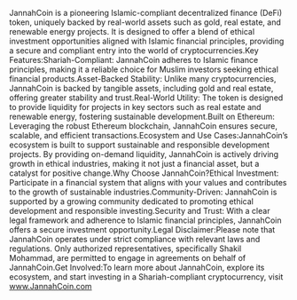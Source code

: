 JannahCoin is a pioneering Islamic-compliant decentralized finance (DeFi) token, uniquely backed by real-world assets such as gold, real estate, and renewable energy projects. It is designed to offer a blend of ethical investment opportunities aligned with Islamic financial principles, providing a secure and compliant entry into the world of cryptocurrencies.Key Features:Shariah-Compliant: JannahCoin adheres to Islamic finance principles, making it a reliable choice for Muslim investors seeking ethical financial products.Asset-Backed Stability: Unlike many cryptocurrencies, JannahCoin is backed by tangible assets, including gold and real estate, offering greater stability and trust.Real-World Utility: The token is designed to provide liquidity for projects in key sectors such as real estate and renewable energy, fostering sustainable development.Built on Ethereum: Leveraging the robust Ethereum blockchain, JannahCoin ensures secure, scalable, and efficient transactions.Ecosystem and Use Cases:JannahCoin’s ecosystem is built to support sustainable and responsible development projects. By providing on-demand liquidity, JannahCoin is actively driving growth in ethical industries, making it not just a financial asset, but a catalyst for positive change.Why Choose JannahCoin?Ethical Investment: Participate in a financial system that aligns with your values and contributes to the growth of sustainable industries.Community-Driven: JannahCoin is supported by a growing community dedicated to promoting ethical development and responsible investing.Security and Trust: With a clear legal framework and adherence to Islamic financial principles, JannahCoin offers a secure investment opportunity.Legal Disclaimer:Please note that JannahCoin operates under strict compliance with relevant laws and regulations. Only authorized representatives, specifically Shakil Mohammad, are permitted to engage in agreements on behalf of JannahCoin.Get Involved:To learn more about JannahCoin, explore its ecosystem, and start investing in a Shariah-compliant cryptocurrency, visit www.JannahCoin.com
